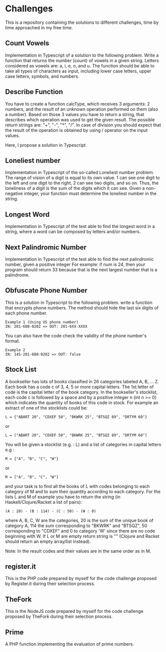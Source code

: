 # Challenges

This is a repository containing the solutions to different challenges, time by time approached in my free time.

## Count Vowels
Implementation in Typescript of a solution to the following problem.
Write a function that returns the number (count) of vowels in a given string. Letters considered as vowels are: a, i, e, o, and u.
The function should be able to take all types of characters as input, including lower case letters, upper case letters, symbols, and numbers.

## Describe Function
You have to create a function calcType, which receives 3 arguments: 2 numbers, and the result of an unknown operation performed on them (also a number).
Based on those 3 values you have to return a string, that describes which operation was used to get the given result.
The possible return strings are: "+", "-", "*", "/".
In case of division you should expect that the result of the operation is obtained by using / operator on the input values.

Here, I propose a solution in Typescript.

## Loneliest number
Implementation in Typescript of the so-called Loneliest number problem.
The range of vision of a digit is equal to its own value. 1 can see one digit to the left and one digit to the right, 2 can see two digits, and so on.
Thus, the loneliness of a digit is the sum of the digits which it can see.
Given a non-negative integer, your function must determine the loneliest number in the string.

## Longest Word
Implementation in Typescript of the test able to find the longest word in a string, where a word can be composed by letters and/or numbers.

## Next Palindromic Number
Implementation in Typescript of the test able to find the next palindromic number, given a positive integer
For example: if num is 24, then your program should return 33 because that is the next largest number that is a palindrome.

## Obfuscate Phone Number
This is a solution in Typescript to the following problem.
write a function that encrypts phone numbers. The method should hide the last six digits of each phone number.

    Example 1 (Using US phone number)
    IN: 201-680-0202 => OUT: 201-6XX-XXXX

You can also have the code check the validity of the phone number's format.

    Example 2
    IN: 145-201-680-0202 => OUT: false

## Stock List
A bookseller has lots of books classified in 26 categories labeled A, B, ... Z. Each book has a code c of 3, 4, 5 or more capital letters. The 1st letter of code is the capital letter of the book category.
In the bookseller's stocklist, each code c is followed by a space and by a positive integer n (int n >= 0) which indicates the quantity of books of this code in stock.
For example an extract of one of the stocklists could be:

    L = {"ABART 20", "CDXEF 50", "BKWRK 25", "BTSQZ 89", "DRTYM 60"}
or

    L = ["ABART 20", "CDXEF 50", "BKWRK 25", "BTSQZ 89", "DRTYM 60"]

You will be given a stocklist (e.g. : L) and a list of categories in capital letters e.g :

    M = {"A", "B", "C", "W"}

or

    M = ["A", "B", "C", "W"]

and your task is to find all the books of L with codes belonging to each category of M and to sum their quantity according to each category.
For the lists L and M of example you have to return the string (in Haskell/Clojure/Racket a list of pairs):

    (A : 20) - (B : 114) - (C : 50) - (W : 0)

where A, B, C, W are the categories, 20 is the sum of the unique book of category A, 114 the sum corresponding to "BKWRK" and "BTSQZ",
50 corresponding to "CDXEF" and 0 to category 'W' since there are no code beginning with W.
If L or M are empty return string is "" (Clojure and Racket should return an empty array/list instead).

Note:
In the result codes and their values are in the same order as in M.

## register.it
This is the PHP code prepared by myself for the code challenge proposed by Register.it during their selection process.

## TheFork
This is the NodeJS code prepared by myself for the code challenge proposed by TheFork during their selection process.

## Prime
A PHP function implementing the evaluation of prime numbers.
